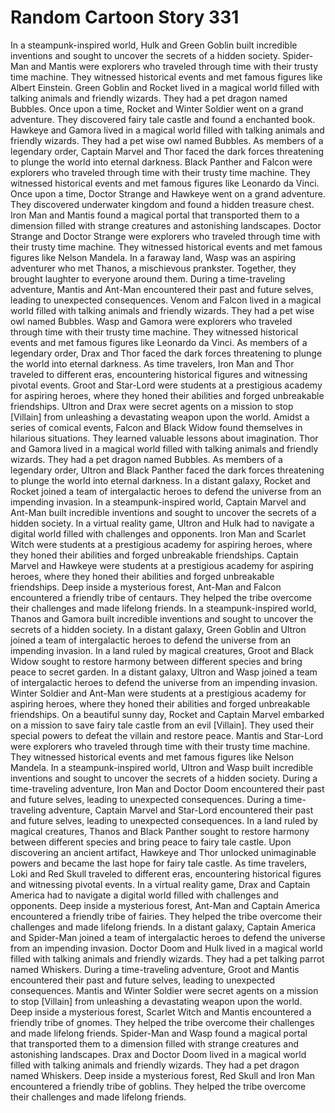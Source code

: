 # Random Cartoon Story 331

In a steampunk-inspired world, Hulk and Green Goblin built incredible inventions and sought to uncover the secrets of a hidden society.
Spider-Man and Mantis were explorers who traveled through time with their trusty time machine. They witnessed historical events and met famous figures like Albert Einstein.
Green Goblin and Rocket lived in a magical world filled with talking animals and friendly wizards. They had a pet dragon named Bubbles.
Once upon a time, Rocket and Winter Soldier went on a grand adventure. They discovered fairy tale castle and found a enchanted book.
Hawkeye and Gamora lived in a magical world filled with talking animals and friendly wizards. They had a pet wise owl named Bubbles.
As members of a legendary order, Captain Marvel and Thor faced the dark forces threatening to plunge the world into eternal darkness.
Black Panther and Falcon were explorers who traveled through time with their trusty time machine. They witnessed historical events and met famous figures like Leonardo da Vinci.
Once upon a time, Doctor Strange and Hawkeye went on a grand adventure. They discovered underwater kingdom and found a hidden treasure chest.
Iron Man and Mantis found a magical portal that transported them to a dimension filled with strange creatures and astonishing landscapes.
Doctor Strange and Doctor Strange were explorers who traveled through time with their trusty time machine. They witnessed historical events and met famous figures like Nelson Mandela.
In a faraway land, Wasp was an aspiring adventurer who met Thanos, a mischievous prankster. Together, they brought laughter to everyone around them.
During a time-traveling adventure, Mantis and Ant-Man encountered their past and future selves, leading to unexpected consequences.
Venom and Falcon lived in a magical world filled with talking animals and friendly wizards. They had a pet wise owl named Bubbles.
Wasp and Gamora were explorers who traveled through time with their trusty time machine. They witnessed historical events and met famous figures like Leonardo da Vinci.
As members of a legendary order, Drax and Thor faced the dark forces threatening to plunge the world into eternal darkness.
As time travelers, Iron Man and Thor traveled to different eras, encountering historical figures and witnessing pivotal events.
Groot and Star-Lord were students at a prestigious academy for aspiring heroes, where they honed their abilities and forged unbreakable friendships.
Ultron and Drax were secret agents on a mission to stop [Villain] from unleashing a devastating weapon upon the world.
Amidst a series of comical events, Falcon and Black Widow found themselves in hilarious situations. They learned valuable lessons about imagination.
Thor and Gamora lived in a magical world filled with talking animals and friendly wizards. They had a pet dragon named Bubbles.
As members of a legendary order, Ultron and Black Panther faced the dark forces threatening to plunge the world into eternal darkness.
In a distant galaxy, Rocket and Rocket joined a team of intergalactic heroes to defend the universe from an impending invasion.
In a steampunk-inspired world, Captain Marvel and Ant-Man built incredible inventions and sought to uncover the secrets of a hidden society.
In a virtual reality game, Ultron and Hulk had to navigate a digital world filled with challenges and opponents.
Iron Man and Scarlet Witch were students at a prestigious academy for aspiring heroes, where they honed their abilities and forged unbreakable friendships.
Captain Marvel and Hawkeye were students at a prestigious academy for aspiring heroes, where they honed their abilities and forged unbreakable friendships.
Deep inside a mysterious forest, Ant-Man and Falcon encountered a friendly tribe of centaurs. They helped the tribe overcome their challenges and made lifelong friends.
In a steampunk-inspired world, Thanos and Gamora built incredible inventions and sought to uncover the secrets of a hidden society.
In a distant galaxy, Green Goblin and Ultron joined a team of intergalactic heroes to defend the universe from an impending invasion.
In a land ruled by magical creatures, Groot and Black Widow sought to restore harmony between different species and bring peace to secret garden.
In a distant galaxy, Ultron and Wasp joined a team of intergalactic heroes to defend the universe from an impending invasion.
Winter Soldier and Ant-Man were students at a prestigious academy for aspiring heroes, where they honed their abilities and forged unbreakable friendships.
On a beautiful sunny day, Rocket and Captain Marvel embarked on a mission to save fairy tale castle from an evil [Villain]. They used their special powers to defeat the villain and restore peace.
Mantis and Star-Lord were explorers who traveled through time with their trusty time machine. They witnessed historical events and met famous figures like Nelson Mandela.
In a steampunk-inspired world, Ultron and Wasp built incredible inventions and sought to uncover the secrets of a hidden society.
During a time-traveling adventure, Iron Man and Doctor Doom encountered their past and future selves, leading to unexpected consequences.
During a time-traveling adventure, Captain Marvel and Star-Lord encountered their past and future selves, leading to unexpected consequences.
In a land ruled by magical creatures, Thanos and Black Panther sought to restore harmony between different species and bring peace to fairy tale castle.
Upon discovering an ancient artifact, Hawkeye and Thor unlocked unimaginable powers and became the last hope for fairy tale castle.
As time travelers, Loki and Red Skull traveled to different eras, encountering historical figures and witnessing pivotal events.
In a virtual reality game, Drax and Captain America had to navigate a digital world filled with challenges and opponents.
Deep inside a mysterious forest, Ant-Man and Captain America encountered a friendly tribe of fairies. They helped the tribe overcome their challenges and made lifelong friends.
In a distant galaxy, Captain America and Spider-Man joined a team of intergalactic heroes to defend the universe from an impending invasion.
Doctor Doom and Hulk lived in a magical world filled with talking animals and friendly wizards. They had a pet talking parrot named Whiskers.
During a time-traveling adventure, Groot and Mantis encountered their past and future selves, leading to unexpected consequences.
Mantis and Winter Soldier were secret agents on a mission to stop [Villain] from unleashing a devastating weapon upon the world.
Deep inside a mysterious forest, Scarlet Witch and Mantis encountered a friendly tribe of gnomes. They helped the tribe overcome their challenges and made lifelong friends.
Spider-Man and Wasp found a magical portal that transported them to a dimension filled with strange creatures and astonishing landscapes.
Drax and Doctor Doom lived in a magical world filled with talking animals and friendly wizards. They had a pet dragon named Whiskers.
Deep inside a mysterious forest, Red Skull and Iron Man encountered a friendly tribe of goblins. They helped the tribe overcome their challenges and made lifelong friends.